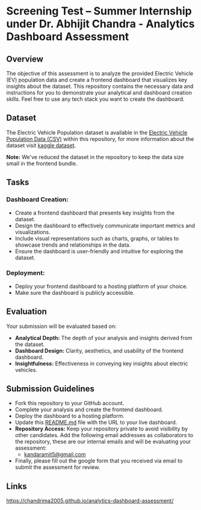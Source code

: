 # Screening Test – Summer Internship under Dr. Abhijit Chandra - Analytics Dashboard Assessment

## Overview

The objective of this assessment is to analyze the provided Electric Vehicle (EV) population data and create a frontend dashboard that visualizes key insights about the dataset. This repository contains the necessary data and instructions for you to demonstrate your analytical and dashboard creation skills. Feel free to use any tech stack you want to create the dashboard.

## Dataset

The Electric Vehicle Population dataset is available in the [Electric Vehicle Population Data (CSV)](./data-to-visualize/Electric_Vehicle_Population_Data.csv) within this repository, for more information about the dataset visit [kaggle dataset](https://www.kaggle.com/datasets/willianoliveiragibin/electric-vehicle-population).

**Note:** We've reduced the dataset in the repository to keep the data size small in the frontend bundle.

## Tasks

### Dashboard Creation:

- Create a frontend dashboard that presents key insights from the dataset.
- Design the dashboard to effectively communicate important metrics and visualizations.
- Include visual representations such as charts, graphs, or tables to showcase trends and relationships in the data.
- Ensure the dashboard is user-friendly and intuitive for exploring the dataset.

### Deployment:

- Deploy your frontend dashboard to a hosting platform of your choice.
- Make sure the dashboard is publicly accessible.

## Evaluation

Your submission will be evaluated based on:

- **Analytical Depth:** The depth of your analysis and insights derived from the dataset.
- **Dashboard Design:** Clarity, aesthetics, and usability of the frontend dashboard.
- **Insightfulness:** Effectiveness in conveying key insights about electric vehicles.

## Submission Guidelines

- Fork this repository to your GitHub account.
- Complete your analysis and create the frontend dashboard.
- Deploy the dashboard to a hosting platform.
- Update this [README.md](README.md) file with the URL to your live dashboard.
- **Repository Access:** Keep your repository private to avoid visibility by other candidates. Add the following email addresses as collaborators to the repository, these are our internal emails and will be evaluating your assessment:
  - kandaramit5@gmail.com
- Finally, please fill out the google form that you received via email to submit the assessment for review.

## Links

https://chandrima2005.github.io/analytics-dashboard-assessment/
